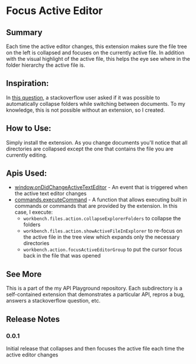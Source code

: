 # Focus Active Editor

## Summary
Each time the active editor changes, this extension makes sure the file tree on the left is collapsed and focuses on the currently active file. In addition with the visual highlight of the active file, this helps the eye see where in the folder hierarchy the active file is.

## Inspiration:
In [this question](https://stackoverflow.com/questions/42673828/how-to-collapse-explorer-folders-before-focusing-a-file-in-vcode), a stackoverflow user asked if it was possible to automatically collapse folders while switching between documents. To my knowledge, this is not possible without an extension, so I created.

## How to Use:
Simply install the extension. As you change documents you'll notice that all directories are collapsed except the one that contains the file you are currently editing.

## Apis Used:
* [window.onDidChangeActiveTextEditor](https://code.visualstudio.com/docs/extensionAPI/vscode-api#_window) - An event that is triggered when the active text editor changes
* [commands.executeCommand](https://code.visualstudio.com/docs/extensionAPI/vscode-api#_commands) - A function that allows executing built in commands or commands that are provided by the extension. In this case, I execute:
  * `workbench.files.action.collapseExplorerFolders` to collapse the folders
  * `workbench.files.action.showActiveFileInExplorer` to re-focus on the active file in the tree view which expands only the necessary directories
  * `workbench.action.focusActiveEditorGroup` to put the cursor focus back in the file that was opened

## See More

This is a part of the my API Playground repository. Each subdirectory is a self-contained extension that demonstrates a particular API, repros a bug, answers a stackoverflow question, etc.

## Release Notes

### 0.0.1

Initial release that collapses and then focuses the active file each time the active editor changes